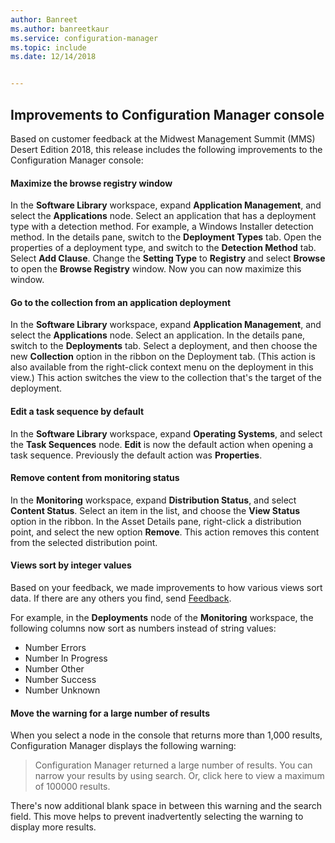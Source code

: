 ```yaml
---
author: Banreet
ms.author: banreetkaur
ms.service: configuration-manager
ms.topic: include
ms.date: 12/14/2018


---
```


## <a name="bkmk_console"></a> Improvements to Configuration Manager console
<!--3594151-->
Based on customer feedback at the Midwest Management Summit (MMS) Desert Edition 2018, this release includes the following improvements to the Configuration Manager console:

#### Maximize the browse registry window
In the **Software Library** workspace, expand **Application Management**, and select the **Applications** node. Select an application that has a deployment type with a detection method. For example, a Windows Installer detection method. In the details pane, switch to the **Deployment Types** tab. Open the properties of a deployment type, and switch to the **Detection Method** tab. Select **Add Clause**. Change the **Setting Type** to **Registry** and select **Browse** to open the **Browse Registry** window. Now you can now maximize this window.  

#### Go to the collection from an application deployment
In the **Software Library** workspace, expand **Application Management**, and select the **Applications** node. Select an application. In the details pane, switch to the **Deployments** tab. Select a deployment, and then choose the new **Collection** option in the ribbon on the Deployment tab. (This action is also available from the right-click context menu on the deployment in this view.) This action switches the view to the collection that's the target of the deployment.

#### Edit a task sequence by default
In the **Software Library** workspace, expand **Operating Systems**, and select the **Task Sequences** node. **Edit** is now the default action when opening a task sequence. Previously the default action was **Properties**.  

#### Remove content from monitoring status
In the **Monitoring** workspace, expand **Distribution Status**, and select **Content Status**. Select an item in the list, and choose the **View Status** option in the ribbon. In the Asset Details pane, right-click a distribution point, and select the new option **Remove**. This action removes this content from the selected distribution point.

#### Views sort by integer values
Based on your feedback, we made improvements to how various views sort data. If there are any others you find, send [Feedback](../../../understand/product-feedback.md).  

For example, in the **Deployments** node of the **Monitoring** workspace, the following columns now sort as numbers instead of string values:  

- Number Errors
- Number In Progress
- Number Other
- Number Success
- Number Unknown

#### Move the warning for a large number of results
When you select a node in the console that returns more than 1,000 results, Configuration Manager displays the following warning:

> Configuration Manager returned a large number of results. You can narrow your results by using search. Or, click here to view a maximum of 100000 results.  

There's now additional blank space in between this warning and the search field. This move helps to prevent inadvertently selecting the warning to display more results. 


